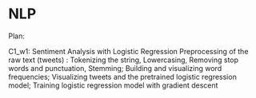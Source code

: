 # NLP

Plan:

C1_w1: Sentiment Analysis with Logistic Regression
Preprocessing of the raw text (tweets) : Tokenizing the string, Lowercasing, Removing stop words and punctuation, Stemming;
Building and visualizing word frequencies;
Visualizing tweets and the pretrained logistic regression model;
Training logistic regression model with gradient descent
